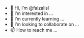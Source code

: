 - 👋 Hi, I’m @faizalisl
- 👀 I’m interested in ...
- 🌱 I’m currently learning ...
- 💞️ I’m looking to collaborate on ...
- 📫 How to reach me ...

<!---
faizalisl/faizalisl is a ✨ special ✨ repository because its `README.md` (this file) appears on your GitHub profile.
You can click the Preview link to take a look at your changes.
--->
